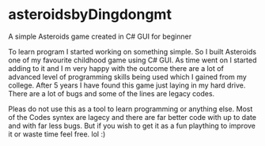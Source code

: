 # asteroidsbyDingdongmt
A simple Asteroids game created in C# GUI for beginner

To learn program I started working on something simple. So I built Asteroids one of my favourite childhood game using C# GUI. As time went on I started adding to it and I m very happy with the outcome there are a lot of advanced level of programming skills being used which I gained from my college. After 5 years I have found this game just laying in my hard drive. There are a lot of bugs and some of the lines are legacy codes.

Pleas do not use this as a tool to learn programming or anything else. Most of the Codes syntex are lagecy and there are far better code with up to date and with far less bugs. But if you wish to get it as a fun plaything to improve it or waste time feel free. lol :)
